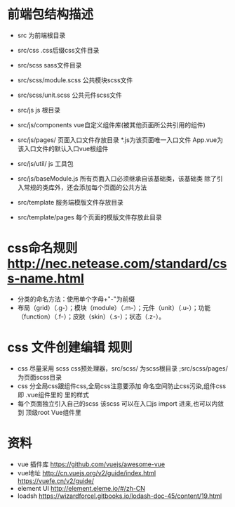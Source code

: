 # 前端包结构描述
* src 为前端根目录
* src/css .css后缀css文件目录
* src/scss sass文件目录
* src/scss/module.scss 公共模块scss文件
* src/scss/unit.scss 公共元件scss文件

* src/js js 根目录
* src/js/components vue自定义组件库(被其他页面所公共引用的组件)
* src/js/pages/ 页面入口文件存放目录 *.js为该页面唯一入口文件 App.vue为该入口文件的默认入口vue根组件
* src/js/util/ js 工具包
* src/js/baseModule.js  所有页面入口必须继承自该基础类，该基础类 除了引入常规的类库外，还会添加每个页面的公共方法
* src/template 服务端模版文件存放目录
* src/template/pages 每个页面的模版文件存放此目录




# css命名规则 http://nec.netease.com/standard/css-name.html

* 分类的命名方法：使用单个字母+"-"为前缀
* 布局（grid）（.g-）；模块（module）（.m-）；元件（unit）（.u-）；功能（function）（.f-）；皮肤（skin）（.s-）；状态（.z-）。

# css 文件创建编辑 规则
* css 尽量采用 scss css预处理器，src/scss/ 为scss根目录 ;src/scss/pages/ 为页面scss目录
* css 分全局css跟组件css,全局css注意要添加 命名空间防止css污染,组件css 即 .vue组件里的 <code><style lang="scss" scoped>  </style></code>里的样式
* 每个页面独立引入自己的scss 该scss 可以在入口js import 进来,也可以内敛到 顶级root Vue组件里<code><style lang="scss" > </style></code>



# 资料
* vue 插件库 https://github.com/vuejs/awesome-vue
* vue地址 http://cn.vuejs.org/v2/guide/index.html  https://vuefe.cn/v2/guide/ 
* element UI http://element.eleme.io/#/zh-CN 
* loadsh https://wizardforcel.gitbooks.io/lodash-doc-45/content/19.html
